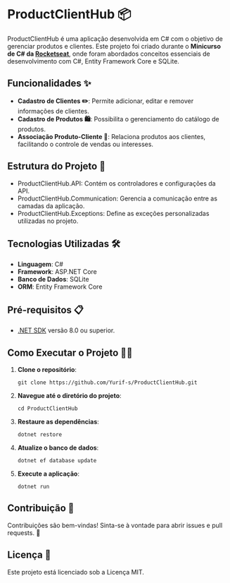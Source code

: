 # ProductClientHub 📦

ProductClientHub é uma aplicação desenvolvida em C# com o objetivo de gerenciar produtos e clientes.
Este projeto foi criado durante o **Minicurso de C# da [Rocketseat](https://www.rocketseat.com.br/)**, onde foram abordados conceitos essenciais de desenvolvimento com C#, Entity Framework Core e SQLite.

## Funcionalidades ✨

- **Cadastro de Clientes ✏️**: Permite adicionar, editar e remover informações de clientes.
- **Cadastro de Produtos 🛍️**: Possibilita o gerenciamento do catálogo de produtos.
- **Associação Produto-Cliente 🔗**: Relaciona produtos aos clientes, facilitando o controle de vendas ou interesses.

## Estrutura do Projeto 📂
- ProductClientHub.API: Contém os controladores e configurações da API.
- ProductClientHub.Communication: Gerencia a comunicação entre as camadas da aplicação.
- ProductClientHub.Exceptions: Define as exceções personalizadas utilizadas no projeto.

## Tecnologias Utilizadas 🛠️

- **Linguagem**: C#
- **Framework**: ASP.NET Core
- **Banco de Dados**: SQLite
- **ORM**: Entity Framework Core

## Pré-requisitos 📋

- [.NET SDK](https://dotnet.microsoft.com/download) versão 8.0 ou superior.

## Como Executar o Projeto 🏃‍♂️

1. **Clone o repositório**:

   ```
   git clone https://github.com/Yurif-s/ProductClientHub.git
   ```

2. **Navegue até o diretório do projeto**:
 
    ```
    cd ProductClientHub
    ```

3. **Restaure as dependências**:
    ```
    dotnet restore
    ```
    
4. **Atualize o banco de dados**:
    ```
    dotnet ef database update
    ```

4. **Execute a aplicação**:
    ```
    dotnet run
    ```
    
## Contribuição 🤝
Contribuições são bem-vindas! Sinta-se à vontade para abrir issues e pull requests. 💬

## Licença 📜
Este projeto está licenciado sob a Licença MIT.
